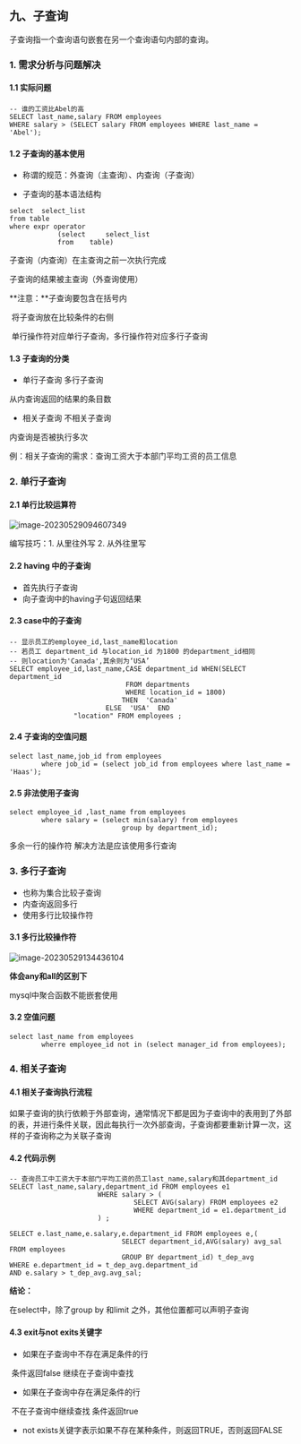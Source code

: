 ## 九、子查询

子查询指一个查询语句嵌套在另一个查询语句内部的查询。

### 1. 需求分析与问题解决

#### 1.1 实际问题

```
-- 谁的工资比Abel的高
SELECT last_name,salary FROM employees 
WHERE salary > (SELECT salary FROM employees WHERE last_name = 'Abel');
```

#### 1.2 子查询的基本使用

- 称谓的规范：外查询（主查询）、内查询（子查询）

-  子查询的基本语法结构

```
select 	select_list
from table
where expr operator
			(select 	select_list
			from 	table)
```

子查询（内查询）在主查询之前一次执行完成

子查询的结果被主查询（外查询使用）

**注意：**子查询要包含在括号内

​			将子查询放在比较条件的右侧

​			单行操作符对应单行子查询，多行操作符对应多行子查询

#### 1.3 子查询的分类

- 单行子查询 多行子查询

从内查询返回的结果的条目数

- 相关子查询 不相关子查询

内查询是否被执行多次

例：相关子查询的需求：查询工资大于本部门平均工资的员工信息

### 2. 单行子查询

#### 2.1 单行比较运算符

![image-20230529094607349](D:\typora\mysql笔记\基础篇\单行比较操作符.png)

编写技巧：1. 从里往外写  2. 从外往里写

#### 2.2 having 中的子查询

- 首先执行子查询
- 向子查询中的having子句返回结果

#### 2.3 case中的子查询

```
-- 显示员工的employee_id,last_name和location
-- 若员工 department_id 与location_id 为1800 的department_id相同
-- 则location为'Canada',其余则为‘USA’
SELECT employee_id,last_name,CASE department_id WHEN(SELECT department_id 
						     FROM departments 
						     WHERE location_id = 1800) 
					        THEN  'Canada' 
						ELSE  'USA'  END
				"location" FROM employees ;
```

#### 2.4 子查询的空值问题

```
select last_name,job_id from employees 
		where job_id = (select job_id from employees where last_name = 'Haas');
```

#### 2.5 非法使用子查询

```
select employee_id ,last_name from employees 
		where salary = (select min(salary) from employees
							group by department_id);
```

多余一行的操作符 解决方法是应该使用多行查询

### 3. 多行子查询

- 也称为集合比较子查询
- 内查询返回多行
- 使用多行比较操作符

#### 3.1 多行比较操作符

![image-20230529134436104](D:\typora\mysql笔记\img\多行比较运算符.png)

**体会any和all的区别下**

mysql中聚合函数不能嵌套使用

#### 3.2 空值问题

```
select last_name from employees 
		wherre employee_id not in (select manager_id from employees);
```

### 4. 相关子查询

#### 4.1 相关子查询执行流程

如果子查询的执行依赖于外部查询，通常情况下都是因为子查询中的表用到了外部的表，并进行条件关联，因此每执行一次外部查询，子查询都要重新计算一次，这样的子查询称之为关联子查询

#### 4.2 代码示例

```
-- 查询员工中工资大于本部门平均工资的员工last_name,salary和其department_id 
SELECT last_name,salary,department_id FROM employees e1
				      WHERE salary > (
						       SELECT AVG(salary) FROM employees e2
						       WHERE department_id = e1.department_id
				      ) ;
```

```
SELECT e.last_name,e.salary,e.department_id FROM employees e,(
							SELECT department_id,AVG(salary) avg_sal FROM employees
							GROUP BY department_id) t_dep_avg 
WHERE e.department_id = t_dep_avg.department_id
AND e.salary > t_dep_avg.avg_sal; 
```

**结论：**

在select中，除了group by 和limit 之外，其他位置都可以声明子查询

#### 4.3 exit与not exits关键字

- 如果在子查询中不存在满足条件的行 

​		条件返回false 继续在子查询中查找

- 如果在子查询中存在满足条件的行

​		不在子查询中继续查找 条件返回true

- not exists关键字表示如果不存在某种条件，则返回TRUE，否则返回FALSE
